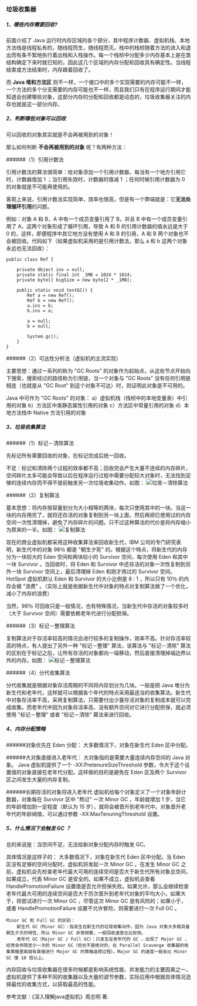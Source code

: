 ### 垃圾收集器
##### 1、哪些内存需要回收?

前面介绍了 Java 运行时内存区域的各个部分，其中程序计数器、虚拟机栈、本地方法栈是线程私有的，随线程而生，随线程而灭。栈中的栈桢随着方法的进入和退出而有条不絮地执行着出栈和入栈操作。每一个栈桢中分配多少内存基本上是在类结构确定下来时就已知的，因此这几个区域的内存分配和回收具有确定性。当线程结束或方法结束时，内存跟着回收了。

而 **Java 堆和方法区** 则不一样，一个接口中的多个实现需要的内存可能不一样，一个方法的多个分支需要的内存可能也不一样，而且我们只有在程序运行期间才能知道会创建哪些对象，这部分内存的分配和回收都是动态的，垃圾收集器关注的内存也就是这一部分内存。

##### 2、判断哪些对象可以回收

可以回收的对象其实就是不会再被用到的对象！

那么如何判断 **不会再被用到的对象** 呢？有两种方法：

######（1）引用计数法

引用计数法的算法很简单：给对象添加一个引用计数器，每当有一个地方引用它时，计数器值加 1 ；当引用失效时，计数器的值减 1 ；任何时候引用计数器为 0 的对象就是不可能再使用的。

客观上来说，引用计数法实现简单，效率也很高，但是有一个弊端就是：它**无法处理循环引用**的问题。

例如：对象 A 和 B，A 中有一个成员变量引用了 B，并且 B 中有一个成员变量引用了 A，这两个对象形成了循环引用，导致 A 和 B 的引用计数器的值永远是大于 0 的，这样，即便程序中其它地方没有使用 A 和 B 的引用，A 和 B 两个对象也不会被回收。代码如下（如果虚拟机采用的是引用计数法，那么 a 和 b 这两个对象永远也无法回收）：

```
public class Ref {

	private Object ins = null;
	private static final int _1MB = 1024 * 1024;
	private byte[] bigSize = new byte[2 * _1MB];
		
	public static void testGC() {
		Ref a = new Ref();
		Ref b = new Ref();
		a.ins = b;
		b.ins = a;

		a = null;
		b = null;
		
		System.gc();
	}
}
```
######（2）可达性分析法（虚拟机的主流实现）

主要思想：通过一系列的称为 "GC Roots" 的对象作为起始点，从这些节点开始向下搜索，搜索经过的路径称为引用链，当一个对象与 "GC Roots" 没有任何引用链相连（也就是从 "GC Root" 到这个对象不可达）时，则证明此对象是不可用的。

Java 中可作为 "GC Roots" 的对象：
	a）虚拟机栈（栈桢中的本地变量表）中引用的对象
	b）方法区中类静态属性引用的对象
	c）方法区中常量引用的对象
	d）本地方法栈中 Native 方法引用的对象
##### 3、垃圾收集算法

######（1）标记－清除算法

先标记所有需要回收的对象，在标记完成后统一回收。

不足：标记和清除两个过程的效率都不高；回收完会产生大量不连续的内存碎片，空间碎片太多可能会导致以后在程序运行过程中需要分配较大对象时，无法找到足够的连续内存而不得不提前触发另一次垃圾收集动作。如图：
![垃圾－清除算法](https://img-blog.csdn.net/20180717231934452?watermark/2/text/aHR0cHM6Ly9ibG9nLmNzZG4ubmV0L2hhaWh1aV95YW5n/font/5a6L5L2T/fontsize/400/fill/I0JBQkFCMA==/dissolve/70)

######（2）复制算法

基本思想：将内存按容量划分为大小相等的两块，每次只使用其中的一块。当这一块的内存用完了，就将还存活的对象复制到另一块上面，然后再把已使用过的内存空间一次性清理掉，避免了内存碎片的问题。只不过这种算法的代价是将内存缩小为原来的一半。如图：
![复制算法](https://img-blog.csdn.net/20180717231724584?watermark/2/text/aHR0cHM6Ly9ibG9nLmNzZG4ubmV0L2hhaWh1aV95YW5n/font/5a6L5L2T/fontsize/400/fill/I0JBQkFCMA==/dissolve/70)

现在的商业虚拟机都采用这种收集算法来回收新生代，IBM 公司的专门研究表明，新生代中的对象 98％ 都是 "朝生夕死" 的。根据这个特点，将新生代的内存分为一块较大的 Eden 空间和两块较小的 Survivor 空间，每次使用 Eden 和其中一块 Survivor 。当回收时，将 Eden 和 Survivor 中还存活的对象一次性复制到另外一块 Survivor 空间上，最后清理掉 Eden 和刚才用过的 Survivor 空间。HotSpot 虚拟机默认 Eden 和 Survivor 的大小比例是 8 : 1 ，所以只有 10％ 的内存会被 "浪费" 。（实际上就是依据新生代中对象的特点对复制算法做了一个优化，减小了内存的浪费）

当然，98％ 可回收只是一般情况，也有特殊情况，当新生代中存活的对象较多时（大于 Survivor 空间）需要依赖老年代进行分配担保。

######（3）标记－整理算法

复制算法对于存活率较高的情况会进行较多的复制操作，效率不高。针对存活率较高的特点，有人提出了另外一种 "标记－整理" 算法，该算法与 "标记－清除" 算法的区别在于标记之后，让所有存活的对象都向一端移动，然后直接清理掉端边界以外的内存。如图：
![标记－整理算法](https://img-blog.csdn.net/20180717231953619?watermark/2/text/aHR0cHM6Ly9ibG9nLmNzZG4ubmV0L2hhaWh1aV95YW5n/font/5a6L5L2T/fontsize/400/fill/I0JBQkFCMA==/dissolve/70)

######（4）分代收集算法

分代收集就是根据对象存活周期的不同将内存划分为几块。一般是把 Java 堆分为新生代和老年代，这样就可以根据各个年代的特点采用最适当的收集算法。新生代中对象存活率不高，采用复制算法，只需要付出少量存活对象的复制成本就可以完成收集。而老年代中因为对象存活率高、没有额外空间对它进行分配担保，就必须使用 "标记－整理" 或者 "标记－清除" 算法来进行回收。

##### 4、内存分配策略

######对象优先在 Eden 分配：
大多数情况下，对象在新生代 Eden 区中分配。

######大对象直接进入老年代：
大对象指的是需要大量连续内存空间的 Java 对象。 Java 虚拟机提供了一个 -XX:PretenureSizeThreshold 参数，令大于这个设置值的对象直接在老年代分配。这样做的目的是避免在 Eden 区及两个 Survivor 区之间发生大量的内存复制。

######长期存活的对象将进入老年代
虚拟机给每个对象定义了一个对象年龄计数器，对象每在 Survivor 区中 "熬过" 一次 Minor GC ，年龄就增加 1 岁，当它的年龄增加到一定程度（默认为 15 岁），就将会被晋升到老年代中。对象晋升老年代的年龄阀值，可以通过参数 -XX:MaxTenuringThreshold 设置。

##### 5、什么情况下会触发 GC ？

总的来说是：当空间不足，无法给新对象分配内存时触发 GC。

具体情况是这样子的：
大多数情况下，对象在新生代 Eden 区中分配。当 Eden 区没有足够的空间分配时，虚拟机将发起一次 Minor GC 。在发生 Minor GC 之前，虚拟机会先检查老年代最大可用的连续空间是否大于新生代所有对象总空间，如果成立，代表 Minor GC 是安全的。如果不成立，虚拟机会查看 HandlePromotionFailure 设置值是否允许担保失败。如果允许，那么会继续检查老年代最大可用的连续空间是否大于历次晋升到老年代对象的平均大小，如果大于，将尝试进行一次 Minor GC ，尽管这次 Minor GC 是有风险的；如果小于，或者 HandlePromotionFailure 设置不允许冒险，则需要进行一次 Full GC 。

```
Minor GC 和 Full GC 的区别：
	新生代 GC（Minor GC）：指发生在新生代的垃圾收集动作，因为 Java 对象大多都具备朝生夕灭的特性，所以 Minor GC 非常频繁，一般回收速度也比较快。
	老年代 GC（Major GC / Full GC）：只发生在老年代的 GC ，出现了 Major GC ，经常会伴随至少一次的 Minor GC（但也不是绝对的，在 Parallel Scavenge 收集器的收集策略里面就有直接进行 Major GC 的策略选择过程）。Major GC 的速度一般会比 Minor GC 慢 10 倍以上。
```

内存回收与垃圾收集器在很多时候都是影响系统性能、并发能力的主要因素之一，虚拟机提供了多种不同的收集器以及大量的调节参数，实际应用中根据具体情况选择最优的收集方式，以获取最高的性能。

参考文献：《深入理解java虚拟机》周志明 著.